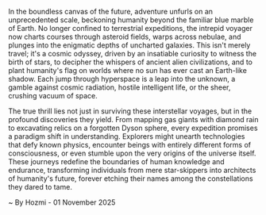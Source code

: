 
In the boundless canvas of the future, adventure unfurls on an unprecedented scale, beckoning humanity beyond the familiar blue marble of Earth. No longer confined to terrestrial expeditions, the intrepid voyager now charts courses through asteroid fields, warps across nebulae, and plunges into the enigmatic depths of uncharted galaxies. This isn't merely travel; it's a cosmic odyssey, driven by an insatiable curiosity to witness the birth of stars, to decipher the whispers of ancient alien civilizations, and to plant humanity's flag on worlds where no sun has ever cast an Earth-like shadow. Each jump through hyperspace is a leap into the unknown, a gamble against cosmic radiation, hostile intelligent life, or the sheer, crushing vacuum of space.

The true thrill lies not just in surviving these interstellar voyages, but in the profound discoveries they yield. From mapping gas giants with diamond rain to excavating relics on a forgotten Dyson sphere, every expedition promises a paradigm shift in understanding. Explorers might unearth technologies that defy known physics, encounter beings with entirely different forms of consciousness, or even stumble upon the very origins of the universe itself. These journeys redefine the boundaries of human knowledge and endurance, transforming individuals from mere star-skippers into architects of humanity's future, forever etching their names among the constellations they dared to tame.

~ By Hozmi - 01 November 2025

